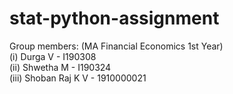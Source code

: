 # stat-python-assignment
Group members: (MA Financial Economics 1st Year)<br> 
   (i) Durga V - I190308<br>
  (ii) Shwetha M - I190324<br>
 (iii) Shoban Raj K V - 1910000021
